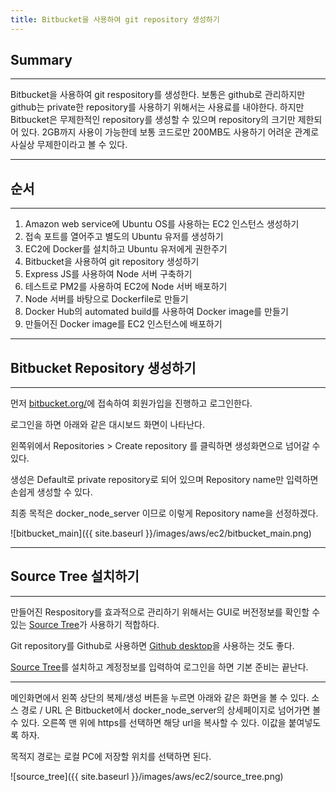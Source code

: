```yaml
---
title: Bitbucket을 사용하여 git repository 생성하기
---
```


## Summary
---------------------
 Bitbucket을 사용하여 git respository를 생성한다. 보통은 github로 관리하지만 github는 private한 repository를 사용하기 위해서는 사용료를 내야한다. 하지만 Bitbucket은 무제한적인 repository를 생성할 수 있으며 repository의 크기만 제한되어 있다. 2GB까지 사용이 가능한데 보통 코드로만 200MB도 사용하기 어려운 관계로 사실상 무제한이라고 볼 수 있다.

---------------------

## 순서
---------------------
1. Amazon web service에 Ubuntu OS를 사용하는 EC2 인스턴스 생성하기
1. 접속 포트를 열어주고 별도의 Ubuntu 유저를 생성하기
1. EC2에 Docker를 설치하고 Ubuntu 유저에게 권한주기
1. Bitbucket을 사용하여 git repository 생성하기
1. Express JS를 사용하여 Node 서버 구축하기
1. 테스트로 PM2를 사용하여 EC2에 Node 서버 배포하기
1. Node 서버를 바탕으로 Dockerfile로 만들기
1. Docker Hub의 automated build를 사용하여 Docker image를 만들기
1. 만들어진 Docker image를 EC2 인스턴스에 배포하기

---------------------

## Bitbucket Repository 생성하기
---------------------
먼저 [bitbucket.org/](bitbucket.org/)에 접속하여 회원가입을 진행하고 로그인한다. 

로그인을 하면 아래와 같은 대시보드 화면이 나타난다.

왼쪽위에서 Repositories > Create repository 를 클릭하면 생성화면으로 넘어갈 수 있다.

생성은 Default로 private repository로 되어 있으며 Repository name만 입력하면 손쉽게 생성할 수 있다.

최종 목적은 docker_node_server 이므로 이렇게 Repository name을 선정하겠다.

![bitbucket_main]({{ site.baseurl }}/images/aws/ec2/bitbucket_main.png)

---------------------

## Source Tree 설치하기
---------------------
만들어진 Respository를 효과적으로 관리하기 위해서는 GUI로 버전정보를 확인할 수 있는 [Source Tree](https://www.sourcetreeapp.com/)가 사용하기 적합하다.

Git repository를 Github로 사용하면 [Github desktop](https://desktop.github.com/)을 사용하는 것도 좋다.

[Source Tree](https://www.sourcetreeapp.com/)를 설치하고 계정정보를 입력하여 로그인을 하면 기본 준비는 끝난다.


---------------------
메인화면에서 왼쪽 상단의 복제/생성 버튼을 누르면 아래와 같은 화면을 볼 수 있다. 소스 경로 / URL 은 Bitbucket에서 docker_node_server의 상세페이지로 넘어가면 볼 수 있다. 오른쪽 맨 위에 https를 선택하면 해당 url을 복사할 수 있다. 이값을 붙여넣도록 하자.

목적지 경로는 로컬 PC에 저장할 위치를 선택하면 된다.

![source_tree]({{ site.baseurl }}/images/aws/ec2/source_tree.png)




<!--## References-->
<!--- [https://www.docker.com/what-docker](https://www.docker.com/what-docker)
- [http://pyrasis.com/Docker/Docker-HOWTO](http://pyrasis.com/Docker/Docker-HOWTO)
- [https://www.slideshare.net/pyrasis/docker-docker-38286477](https://www.slideshare.net/pyrasis/docker-docker-38286477)
- [https://subicura.com/2017/01/19/docker-guide-for-beginners-1.html](https://subicura.com/2017/01/19/docker-guide-for-beginners-1.html)
- [https://docs.docker.com/engine/installation/linux/ubuntu/](https://docs.docker.com/engine/installation/linux/ubuntu/)
- [https://www.digitalocean.com/community/tutorials/how-to-install-and-use-docker-on-ubuntu-16-04](https://www.digitalocean.com/community/tutorials/how-to-install-and-use-docker-on-ubuntu-16-04)-->

<!--
# Samples

# Heading 1

## Heading 2

### Heading 3

#### Heading 4

##### Heading 5

###### Heading 6

### Body text

**Lorem ipsum dolor sit amet**, consectetur adipiscing elit. Quisque tempus nunc diam, non dignissim risus tincidunt a. Curabitur consequat justo vitae ipsum accumsan tempor. Quisque rhoncus eleifend ante vitae ultricies. Pellentesque suscipit nisl ut metus tincidunt, vulputate sodales dui commodo. Sed eget sapien varius, lacinia lectus nec, tempor dolor. Pellentesque sed mattis magna. Curabitur ut tristique turpis. Morbi sagittis dolor suscipit urna placerat, consectetur venenatis sapien viverra. Mauris vitae felis et sem venenatis cursus.


![Image]({{ site.baseurl }}/images/test.png)


Donec ornare turpis non ullamcorper pulvinar. *Integer ut mauris vehicula mauris posuere adipiscing.* Phasellus dictum cursus convallis. Sed dapibus laoreet porttitor.

### Blockquotes

> Fusce non eleifend nisi. Donec pharetra sed ipsum sit amet sollicitudin. Duis dolor ante, gravida varius neque eget, semper commodo libero. In euismod tempor lobortis. Nulla eget lectus nec enim mattis aliquet a sit amet est.

## List Types

### Lists

1. Item One
   1. sub one
   2. sub two
   3. sub three
2. Item Two

* Uno
* Dos
* Tres


## Table

| Tables        | Are           | Cool  |
| ------------- |:-------------:| -----:|
| col 3 is      | right-aligned | $1600 |
| col 2 is      | centered      |   $12 |
| zebra stripes | are neat      |    $1 |


## Code

{% highlight python %}
class node:
    def __init__(self, data, next=None):
        self.data = data
        self.next = next
{% endhighlight %}-->
